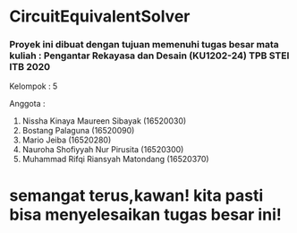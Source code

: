 # CircuitEquivalentSolver

<h3>Proyek ini dibuat dengan tujuan memenuhi tugas besar mata kuliah : Pengantar Rekayasa dan Desain (KU1202-24) TPB STEI ITB 2020</h3>

Kelompok : 5

Anggota :
  1.  Nissha Kinaya Maureen Sibayak (16520030)
  2.  Bostang Palaguna (16520090)
  3.  Mario Jeiba (16520280)
  4.  Nauroha Shofiyyah Nur Pirusita (16520300)
  5.  Muhammad Rifqi Riansyah Matondang (16520370)

# semangat terus,kawan! kita pasti bisa menyelesaikan tugas besar ini!
